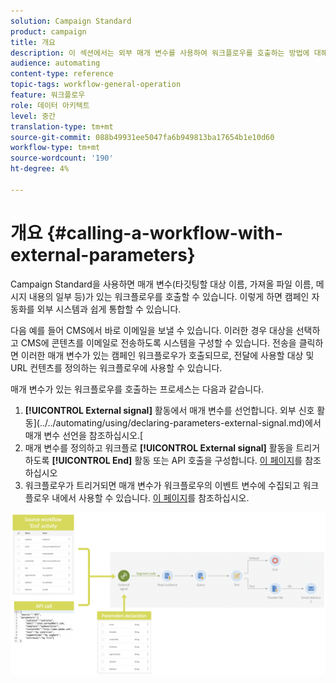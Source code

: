 ```yaml
---
solution: Campaign Standard
product: campaign
title: 개요
description: 이 섹션에서는 외부 매개 변수를 사용하여 워크플로우를 호출하는 방법에 대해 자세히 설명합니다.
audience: automating
content-type: reference
topic-tags: workflow-general-operation
feature: 워크플로우
role: 데이터 아키텍트
level: 중간
translation-type: tm+mt
source-git-commit: 088b49931ee5047fa6b949813ba17654b1e10d60
workflow-type: tm+mt
source-wordcount: '190'
ht-degree: 4%

---
```



# 개요 {#calling-a-workflow-with-external-parameters}

Campaign Standard을 사용하면 매개 변수(타깃팅할 대상 이름, 가져올 파일 이름, 메시지 내용의 일부 등)가 있는 워크플로우를 호출할 수 있습니다. 이렇게 하면 캠페인 자동화를 외부 시스템과 쉽게 통합할 수 있습니다.

다음 예를 들어 CMS에서 바로 이메일을 보낼 수 있습니다. 이러한 경우 대상을 선택하고 CMS에 콘텐츠를 이메일로 전송하도록 시스템을 구성할 수 있습니다. 전송을 클릭하면 이러한 매개 변수가 있는 캠페인 워크플로우가 호출되므로, 전달에 사용할 대상 및 URL 컨텐츠를 정의하는 워크플로우에 사용할 수 있습니다.

매개 변수가 있는 워크플로우를 호출하는 프로세스는 다음과 같습니다.

1. **[!UICONTROL External signal]** 활동에서 매개 변수를 선언합니다. 외부 신호 활동](../../automating/using/declaring-parameters-external-signal.md)에서 매개 변수 선언을 참조하십시오.[
1. 매개 변수를 정의하고 워크플로 **[!UICONTROL External signal]** 활동을 트리거하도록 **[!UICONTROL End]** 활동 또는 API 호출을 구성합니다. [이 페이지](../../automating/using/defining-parameters-calling-workflow.md)를 참조하십시오
1. 워크플로우가 트리거되면 매개 변수가 워크플로우의 이벤트 변수에 수집되고 워크플로우 내에서 사용할 수 있습니다. [이 페이지](../../automating/using/customizing-workflow-external-parameters.md)를 참조하십시오.

![](assets/extsignal_process.png)
